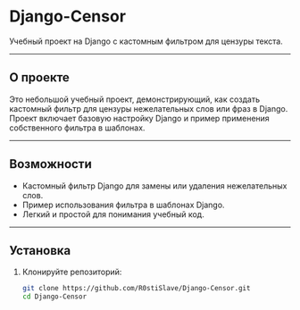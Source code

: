 # Django-Censor

Учебный проект на Django с кастомным фильтром для цензуры текста.

---

## О проекте

Это небольшой учебный проект, демонстрирующий, как создать кастомный фильтр для цензуры нежелательных слов или фраз в Django.  
Проект включает базовую настройку Django и пример применения собственного фильтра в шаблонах.

---

## Возможности

- Кастомный фильтр Django для замены или удаления нежелательных слов.
- Пример использования фильтра в шаблонах Django.
- Легкий и простой для понимания учебный код.

---

## Установка

1. Клонируйте репозиторий:

   ```bash
   git clone https://github.com/R0stiSlave/Django-Censor.git
   cd Django-Censor

